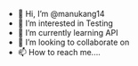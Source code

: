 - 👋 Hi, I’m @manukang14
- 👀 I’m interested in Testing
- 🌱 I’m currently learning API
- 💞️ I’m looking to collaborate on 
- 📫 How to reach me....

<!---
manukang14/manukang14 is a ✨ special ✨ repository because its `README.md` (this file) appears on your GitHub profile.
You can click the Preview link to take a look at your changes.
--->
